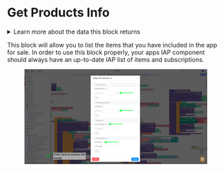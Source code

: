 # Get Products Info

<details>

<summary>Learn more about the data this block returns</summary>

The following is an example of the formatting for data you can expect from the green data blocks

```javascript
[{
"type":0,
"priceAmountMicros": 4990000,
"title":"This is a purchase",
"productId": "one_time_purchase",
"description": "Purchase this once, remove ads forever",
"priceCurrencyCode": "USD",
"price":"$4.99",
"subscriptionPeriod":"P0D"
}]


```

Note on item type:&#x20;

* Note that this is not very accurate on iOS as this data is only available on iOS 11.2 and higher and non-renewable subscriptions always return IAPItemType.PURCHASE.

<!---->

* IAP Item Type's PURCHASE - One time purchase or consumable. IAPItemType.PURCHASE ＝ 0

<!---->

* SUBSCRIPTION - Subscription. IAPItemType.SUBSCRIPTION ＝ 1

None on priceAmountMicros&#x20;

* The price in micro-units, where 1,000,000 micro-units equal one unit of the currency. Use this for calculations.

Note on subscription period&#x20;

* The length of a subscription period specified in ISO 8601 format.&#x20;
  * In-app purchases return P0D.&#x20;
  * On iOS, non-renewable subscriptions also return P0D.&#x20;
  * Examples:&#x20;
    * P0D - in-app purchase or (0 day subscription length)&#x20;
    * P6W - 6 weeks&#x20;
    * P3M - 3 months&#x20;
    * P1Y - 1 Year

</details>

This block will allow you to list the items that you have included in the app for sale. In order to use this block properly, your apps IAP component should always have an up-to-date IAP list of items and subscriptions.&#x20;

<figure><img src="../.gitbook/assets/product info.png" alt=""><figcaption></figcaption></figure>
